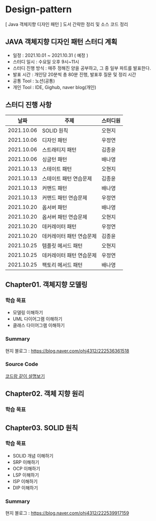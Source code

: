 # Design-pattern
[ Java 객체지향 디자인 패턴 ] 도서 간략한 정리 및 소스 코드 정리<br>


## JAVA 객체지향 디자인 패턴 스터디 계획

- 일정 : 2021.10.01 ~ 2021.10.31 ( 예정 )
- 스터디 일시 : 수요일 오후 9시~11시
- 스터디 진행 방식 : 매주 정해진 양을 공부하고, 그 중 일부 파트를 발표한다.
- 발표 시간 : 개인당 20분씩 총 80분 진행, 발표후 질문 및 정리 시간
- 공통 Tool : 노션(공통) 
- 개인 Tool : IDE, Gighub, naver blog(개인)

## 스터디 진행 사항
|날짜|주제|스터디원|
|------|---|---|
|2021.10.06|SOLID 원칙|오현지|
|2021.10.06|디자인 패턴|우정연|
|2021.10.06|스트래티지 패턴|김종윤|
|2021.10.06|싱글턴 패턴|배나영|
|2021.10.13|스테이트 패턴|오현지|
|2021.10.13|스테이트 패턴 연습문제|김종윤|
|2021.10.13|커맨드 패턴|배나영|
|2021.10.13|커맨드 패턴 연습문제|우정연|
|2021.10.20|옵서버 패턴|배나영|
|2021.10.20|옵서버 패턴 연습문제|오현지|
|2021.10.20|데커레이터 패턴|우정연|
|2021.10.20|데커레이터 패턴 연습문제|김종윤|
|2021.10.25|템플릿 메서드 패턴|오현지|
|2021.10.25|데커레이터 패턴 연습문제|우정연|
|2021.10.25|팩토리 메서드 패턴|배나영|

## Chapter01. 객체지향 모델링
### 학습 목표
- 모델링 이해하기
- UML 다이어그램 이해하기
- 클래스 다이어그램 이해하기

### Summary
현지 블로그 : https://blog.naver.com/ohj4312/222536361518

### Source Code
[코드랑 같이 설명보기](https://github.com/ohj4312/Design-pattern/tree/master/src/ch01_modeling)

## Chapter02. 객체 지향 원리
### 학습 목표


## Chapter03. SOLID 원칙
### 학습 목표
- SOLID 개념 이해하기
- SRP 이해하기
- OCP 이해하기
- LSP 이해하기
- ISP 이해하기
- DIP 이해하기


### Summary
현지 블로그 : https://blog.naver.com/ohj4312/222539917159
